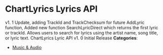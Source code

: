 # ChartLyrics Lyrics API


v1. 1 Update, adding TrackId and TrackChecksum for future AddLyric function, Added new function SearchLyricDirect which returns the first lyric or trackId. Allows users to search for lyrics using the artist name, song title, or lyric text.  ChartLyrics Lyric API v1. 0 Initial Release
**Categories**:

- [Music & Audio](https://github/awesome-apis/awesome-apis#music-and-audio)



